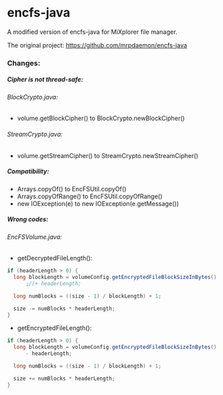 # encfs-java

A modified version of encfs-java for MiXplorer file manager.

The original project:
https://github.com/mrpdaemon/encfs-java

### Changes:

##### Cipher is not thread-safe:
###### BlockCrypto.java:
  - volume.getBlockCipher() to BlockCrypto.newBlockCipher()
###### StreamCrypto.java:
  - volume.getStreamCipher() to StreamCrypto.newStreamCipher()
  
##### Compatibility:
  - Arrays.copyOf() to EncFSUtil.copyOf()
  - Arrays.copyOfRange() to EncFSUtil.copyOfRange()
  - new IOException(e) to new IOException(e.getMessage())

##### Wrong codes:
###### EncFSVolume.java:
- getDecryptedFileLength():
```java
if (headerLength > 0) {
  long blockLength = volumeConfig.getEncryptedFileBlockSizeInBytes()
      ;//+ headerLength;

  long numBlocks = ((size - 1) / blockLength) + 1;

  size -= numBlocks * headerLength;
}
```

- getEncryptedFileLength():
```java
if (headerLength > 0) {
  long blockLength = volumeConfig.getEncryptedFileBlockSizeInBytes()
      - headerLength;

  long numBlocks = ((size - 1) / blockLength) + 1;

  size += numBlocks * headerLength;
}
```

